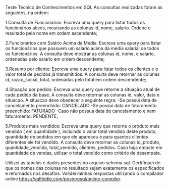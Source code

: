Teste Técnico de Conhecimentos em SQL As consultas realizadas foram as seguintes, na ordem:

1.Consulta de Funcionários: Escreva uma query para listar todos os funcionários ativos, mostrando as colunas id, nome, salario. Ordene o resultado pelo nome em ordem ascendente;

2.Funcionários com Salário Acima da Média: Escreva uma query para listar os funcionários que possuem um salário acima da média salarial de todos os funcionários. A consulta deve mostrar as colunas id, nome, e salario, ordenadas pelo salario em ordem descendente;

3.Resumo por cliente: Escreva uma query para listar todos os clientes e o valor total de pedidos já transmitidos. A consulta deve retornar as colunas id, razao_social, total, ordenadas pelo total em ordem descendente;

4.Situação por pedido: Escreva uma query que retorne a situação atual de cada pedido da base. A consulta deve retornar as colunas id, valor, data e situacao. A situacao deve obedecer a seguinte regra: -Se possui data de cancelamento preenchido: CANCELADO -Se possui data de faturamento preenchido: FATURADO -Caso não possua data de cancelamento e nem faturamento: PENDENTE;

5.Produtos mais vendidos: Escreva uma query que retorne o produto mais vendido ( em quantidade ), incluindo o valor total vendido deste produto, quantidade de pedidos em que ele apareceu e para quantos clientes diferentes ele foi vendido. A consulta deve retornar as colunas id_produto, quantidade_vendida, total_vendido, clientes, pedidos. Caso haja empate em quantidade de vendas, utilizar o total vendido como critério de desempate.

Utilizei as tabelas e dados presentes no arquivo schema.sql. Certifiquei de que os nomes das colunas no resultado sejam exatamente os especificados e retornados nos desafios. Validei minhas respostas utilizando o compilador online https://sqlfiddle.com/postgresql/online-compiler.
